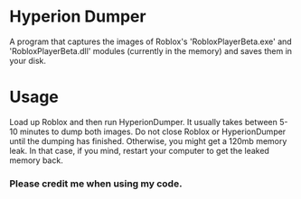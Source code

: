 # Hyperion Dumper
A program that captures the images of Roblox's 'RobloxPlayerBeta.exe' and 'RobloxPlayerBeta.dll' modules (currently in the memory) and saves them in your disk.
# Usage
Load up Roblox and then run HyperionDumper. It usually takes between 5-10 minutes to dump both images.
Do not close Roblox or HyperionDumper until the dumping has finished. Otherwise, you might get a 120mb memory leak. In that case, if you mind, restart your computer to get the leaked memory back.
### Please credit me when using my code.
